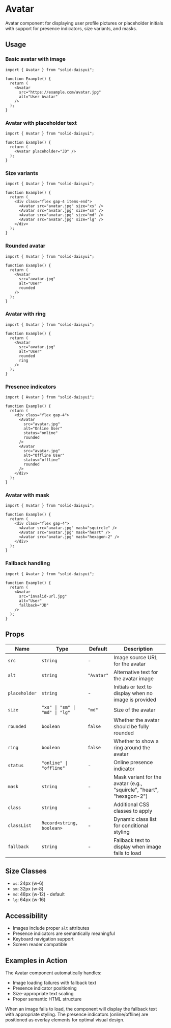 # Avatar

Avatar component for displaying user profile pictures or placeholder initials with support for presence indicators, size variants, and masks.

## Usage

### Basic avatar with image

```tsx
import { Avatar } from "solid-daisyui";

function Example() {
  return (
    <Avatar 
      src="https://example.com/avatar.jpg" 
      alt="User Avatar" 
    />
  );
}
```

### Avatar with placeholder text

```tsx
import { Avatar } from "solid-daisyui";

function Example() {
  return (
    <Avatar placeholder="JD" />
  );
}
```

### Size variants

```tsx
import { Avatar } from "solid-daisyui";

function Example() {
  return (
    <div class="flex gap-4 items-end">
      <Avatar src="avatar.jpg" size="xs" />
      <Avatar src="avatar.jpg" size="sm" />
      <Avatar src="avatar.jpg" size="md" />
      <Avatar src="avatar.jpg" size="lg" />
    </div>
  );
}
```

### Rounded avatar

```tsx
import { Avatar } from "solid-daisyui";

function Example() {
  return (
    <Avatar 
      src="avatar.jpg" 
      alt="User" 
      rounded 
    />
  );
}
```

### Avatar with ring

```tsx
import { Avatar } from "solid-daisyui";

function Example() {
  return (
    <Avatar 
      src="avatar.jpg" 
      alt="User" 
      rounded 
      ring 
    />
  );
}
```

### Presence indicators

```tsx
import { Avatar } from "solid-daisyui";

function Example() {
  return (
    <div class="flex gap-4">
      <Avatar 
        src="avatar.jpg" 
        alt="Online User" 
        status="online" 
        rounded 
      />
      <Avatar 
        src="avatar.jpg" 
        alt="Offline User" 
        status="offline" 
        rounded 
      />
    </div>
  );
}
```

### Avatar with mask

```tsx
import { Avatar } from "solid-daisyui";

function Example() {
  return (
    <div class="flex gap-4">
      <Avatar src="avatar.jpg" mask="squircle" />
      <Avatar src="avatar.jpg" mask="heart" />
      <Avatar src="avatar.jpg" mask="hexagon-2" />
    </div>
  );
}
```

### Fallback handling

```tsx
import { Avatar } from "solid-daisyui";

function Example() {
  return (
    <Avatar 
      src="invalid-url.jpg" 
      alt="User" 
      fallback="JD" 
    />
  );
}
```

## Props

| Name | Type | Default | Description |
|------|------|---------|-------------|
| `src` | `string` | - | Image source URL for the avatar |
| `alt` | `string` | `"Avatar"` | Alternative text for the avatar image |
| `placeholder` | `string` | - | Initials or text to display when no image is provided |
| `size` | `"xs" \| "sm" \| "md" \| "lg"` | `"md"` | Size of the avatar |
| `rounded` | `boolean` | `false` | Whether the avatar should be fully rounded |
| `ring` | `boolean` | `false` | Whether to show a ring around the avatar |
| `status` | `"online" \| "offline"` | - | Online presence indicator |
| `mask` | `string` | - | Mask variant for the avatar (e.g., "squircle", "heart", "hexagon-2") |
| `class` | `string` | - | Additional CSS classes to apply |
| `classList` | `Record<string, boolean>` | - | Dynamic class list for conditional styling |
| `fallback` | `string` | - | Fallback text to display when image fails to load |

## Size Classes

- `xs`: 24px (w-6)
- `sm`: 32px (w-8) 
- `md`: 48px (w-12) - default
- `lg`: 64px (w-16)

## Accessibility

- Images include proper `alt` attributes
- Presence indicators are semantically meaningful
- Keyboard navigation support
- Screen reader compatible

## Examples in Action

The Avatar component automatically handles:
- Image loading failures with fallback text
- Presence indicator positioning
- Size-appropriate text scaling
- Proper semantic HTML structure

When an image fails to load, the component will display the fallback text with appropriate styling. The presence indicators (online/offline) are positioned as overlay elements for optimal visual design.

